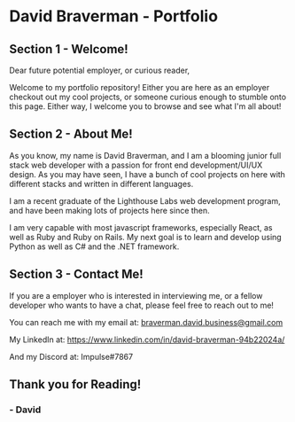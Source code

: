 # David Braverman - Portfolio

## Section 1 - Welcome!

Dear future potential employer, or curious reader,

Welcome to my portfolio repository! Either you are here as an employer checkout out my cool projects, or someone curious enough to stumble onto this page. Either way, I welcome you to browse and see what I'm all about!

## Section 2 - About Me!
As you know, my name is David Braverman, and I am a blooming junior full stack web developer with a passion for front end development/UI/UX design. As you may have seen, I have a bunch of cool projects on here with different stacks and written in different languages.

I am a recent graduate of the Lighthouse Labs web development program, and have been making lots of projects here since then.

I am very capable with most javascript frameworks, especially React, as well as Ruby and Ruby on Rails. My next goal is to learn and develop using Python as well as C# and the .NET framework.

## Section 3 - Contact Me!
If you are a employer who is interested in interviewing me, or a fellow developer who wants to have a chat, please feel free to reach out to me!

You can reach me with my email at: braverman.david.business@gmail.com

My LinkedIn at: https://www.linkedin.com/in/david-braverman-94b22024a/

And my Discord at: Impulse#7867

## Thank you for Reading!
### - David